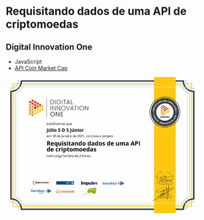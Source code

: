 # Requisitando dados de uma API de criptomoedas
## Digital Innovation One

* JavaScript <br>
* [API Coin Market Cap](https://pro.coinmarketcap.com/account) <br>

![Meu Certificado](certificate/certificate.jpg)


 
